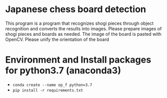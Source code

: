 # Japanese chess board detection
This program is a program that recognizes shogi pieces through object recognition and converts the results into images. Please prepare images of shogi pieces and boards as needed. The image of the board is pasted with OpenCV. Please unify the orientation of the board

# Environment and Install packages for python3.7 (anaconda3)
 - `conda create --name op_f python=3.7`
 - `pip install -r requirements.txt`
